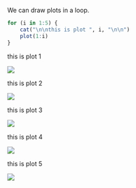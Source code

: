 We can draw plots in a loop.


```r
for (i in 1:5) {
    cat("\n\nthis is plot ", i, "\n\n")
    plot(1:i)
}
```



this is plot  1 

![](https://db.yihui.org/knitr-examples/figure/054-loop-plots-loop-1.png)

this is plot  2 

![](https://db.yihui.org/knitr-examples/figure/054-loop-plots-loop-2.png)

this is plot  3 

![](https://db.yihui.org/knitr-examples/figure/054-loop-plots-loop-3.png)

this is plot  4 

![](https://db.yihui.org/knitr-examples/figure/054-loop-plots-loop-4.png)

this is plot  5 

![](https://db.yihui.org/knitr-examples/figure/054-loop-plots-loop-5.png)
